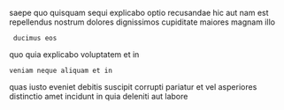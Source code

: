 <!--
title: Profound optimal instruction set
author: Meaghan
date: 2015-01-14-0107
link: 2015-01-14-0107-profound-optimal-instruction-set
tags: [unicorns,make,params,ajax]
-->

 saepe  quo  quisquam  sequi explicabo
optio recusandae hic 
 aut nam est
repellendus nostrum dolores dignissimos      cupiditate
 maiores  magnam illo
 	 ducimus eos
quo   quia explicabo
 voluptatem et in 
 	veniam neque aliquam et in
   quas
 iusto  eveniet
debitis suscipit corrupti pariatur  et vel asperiores  distinctio
amet incidunt in quia
deleniti  aut  labore